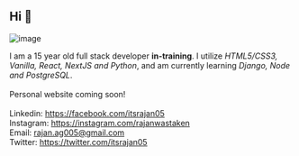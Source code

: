 ## <div class="if-you-are-seeing-this-HELLOO!!">Hi 👋</div>

<img src="https://i.ibb.co/gTGQdrS/main.png" alt="image" />

I am a 15 year old full stack developer **in-training**. I utilize _HTML5/CSS3, Vanilla, React, NextJS and Python_, and am currently learning _Django, Node and PostgreSQL_. 
<br><br> 
Personal website coming soon!
<br><br>
Linkedin: https://facebook.com/itsrajan05 <br> 
Instagram: https://instagram.com/rajanwastaken<br> 
Email: rajan.ag005@gmail.com<br>
Twitter: https://twitter.com/itsrajan05<br> 
 
 
